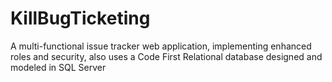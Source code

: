 # KillBugTicketing

A multi-functional issue tracker web application, implementing enhanced roles and security, also uses a Code First Relational database designed and modeled in SQL Server
